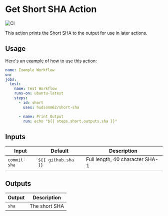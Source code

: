 # Get Short SHA Action

![CI](https://github.com/hudsonm62/short-sha/actions/workflows/ci.yml/badge.svg)

This action prints the Short SHA to the output for use in later actions.

## Usage

Here's an example of how to use this action:

```yaml
name: Example Workflow
on:
jobs:
  test:
    name: Test Workflow
    runs-on: ubuntu-latest
    steps:
      - id: short
        uses: hudsonm62/short-sha

      - name: Print Output
        run: echo "${{ steps.short.outputs.sha }}"
```

## Inputs

| Input        | Default             | Description                     |
| ------------ | ------------------- | ------------------------------- |
| `commit-sha` | `${{ github.sha }}` | Full length, 40 character SHA-1 |

## Outputs

| Output | Description   |
| ------ | ------------- |
| `sha`  | The short SHA |
